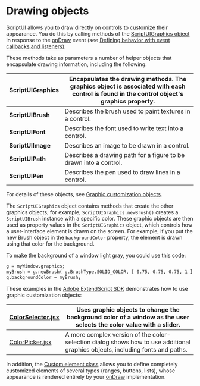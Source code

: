 # Drawing objects

ScriptUI allows you to draw directly on controls to customize their appearance. You do this by calling methods of the [ScriptUIGraphics object](graphic-customization-objects.md#scriptuigraphics-object) in response to the [onDraw](control-objects.md#control-event-ondraw) event (see [Defining behavior with event callbacks and listeners](defining-behavior-with-event-callbacks-and-listeners.md)).

These methods take as parameters a number of helper objects that encapsulate drawing information, including the following:

| **ScriptUIGraphics**   | Encapsulates the drawing methods. The graphics object is associated with each<br/>control is found in the control object's graphics property.   |
|------------------------|-------------------------------------------------------------------------------------------------------------------------------------------------|
| **ScriptUIBrush**      | Describes the brush used to paint textures in a control.                                                                                        |
| **ScriptUIFont**       | Describes the font used to write text into a control.                                                                                           |
| **ScriptUIImage**      | Describes an image to be drawn in a control.                                                                                                    |
| **ScriptUIPath**       | Describes a drawing path for a figure to be drawn into a control.                                                                               |
| **ScriptUIPen**        | Describes the pen used to draw lines in a control.                                                                                              |

For details of these objects, see [Graphic customization objects](graphic-customization-objects.md).

The `ScriptUIGraphics` object contains methods that create the other graphics objects; for example, `ScriptUIGraphics.newBrush()` creates a `ScriptUIBrush` instance with a specific color. These graphic objects are then used as property values in the `ScriptUIGraphics` object, which controls how a user-interface element is drawn on the screen. For example, if you put the new Brush object in the `backgroundColor` property, the element is drawn using that color for the background.

To make the background of a window light gray, you could use this code:

```default
g = myWindow.graphics;
myBrush = g.newBrush( g.BrushType.SOLID_COLOR, [ 0.75, 0.75, 0.75, 1 ] );
g.backgroundColor = myBrush;
```

These examples in the [Adobe ExtendScript SDK](https://github.com/Adobe-CEP/CEP-Resources/tree/master/ExtendScript-Toolkit) demonstrates how to use graphic customization objects:

<!-- todo: Examples -->

| [ColorSelector.jsx](https://github.com/Adobe-CEP/CEP-Resources/blob/master/ExtendScript-Toolkit/Samples/javascript/ColorSelector.jsx)   | Uses graphic objects to change the background color of a window as the user selects the color value with a slider.            |
|-----------------------------------------------------------------------------------------------------------------------------------------|-------------------------------------------------------------------------------------------------------------------------------|
| [ColorPicker.jsx](https://github.com/Adobe-CEP/CEP-Resources/blob/master/ExtendScript-Toolkit/Samples/javascript/ColorPicker.jsx)       | A more complex version of the color-selection dialog shows how to use additional graphics objects, including fonts and paths. |

In addition, the [Custom element class](graphic-customization-objects.md#custom-element-class) allows you to define completely customized elements of several types (ranges, buttons, lists), whose appearance is rendered entirely by your [onDraw](control-objects.md#control-event-ondraw) implementation.
